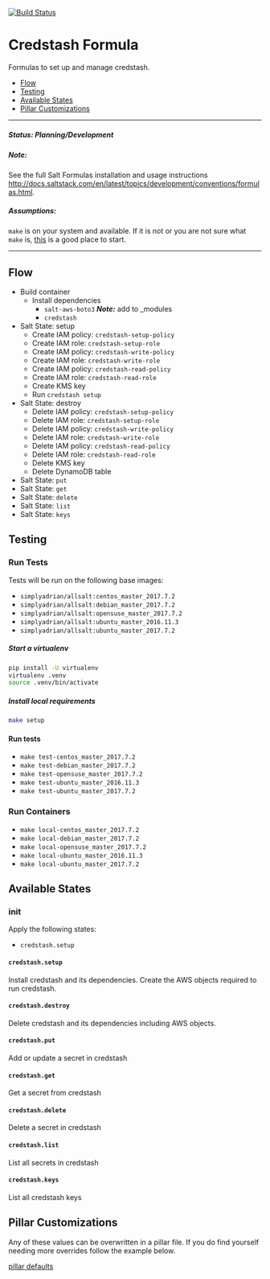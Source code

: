 [![Build Status](https://travis-ci.org/intuitivetechnologygroup/credstash-formula.svg?branch=master)](https://travis-ci.org/intuitivetechnologygroup/credstash-formula)

# Credstash Formula

Formulas to set up and manage credstash.

* [Flow](#flow)
* [Testing](#testing)
* [Available States](#states)
* [Pillar Customizations](#pillar)

---

##### Status: Planning/Development

##### Note:

See the full Salt Formulas installation and usage instructions
<http://docs.saltstack.com/en/latest/topics/development/conventions/formulas.html>.

##### Assumptions:

`make` is on your system and available. If it is not or you are not sure what
`make` is, [this](https://www.gnu.org/software/make/) is a good place to start.

---

## <a name='flow'></a> Flow

* Build container
  - Install dependencies
    * `salt-aws-boto3` ***Note:*** add to _modules
    * `credstash`
* Salt State: setup
  - Create IAM policy: `credstash-setup-policy`
  - Create IAM role: `credstash-setup-role`
  - Create IAM policy: `credstash-write-policy`
  - Create IAM role: `credstash-write-role`
  - Create IAM policy: `credstash-read-policy`
  - Create IAM role: `credstash-read-role`
  - Create KMS key
  - Run `credstash setup`
* Salt State: destroy
  - Delete IAM policy: `credstash-setup-policy`
  - Delete IAM role: `credstash-setup-role`
  - Delete IAM policy: `credstash-write-policy`
  - Delete IAM role: `credstash-write-role`
  - Delete IAM policy: `credstash-read-policy`
  - Delete IAM role: `credstash-read-role`
  - Delete KMS key
  - Delete DynamoDB table
* Salt State: `put`
* Salt State: `get`
* Salt State: `delete`
* Salt State: `list`
* Salt State: `keys`


## <a name='testing'></a> Testing

### <a name='run-tests'></a> Run Tests

Tests will be run on the following base images:

* `simplyadrian/allsalt:centos_master_2017.7.2`
* `simplyadrian/allsalt:debian_master_2017.7.2`
* `simplyadrian/allsalt:opensuse_master_2017.7.2`
* `simplyadrian/allsalt:ubuntu_master_2016.11.3`
* `simplyadrian/allsalt:ubuntu_master_2017.7.2`

##### Start a virtualenv

```bash
pip install -U virtualenv
virtualenv .venv
source .venv/bin/activate
```

##### Install local requirements

```bash
make setup
```

#### Run tests

* `make test-centos_master_2017.7.2`
* `make test-debian_master_2017.7.2`
* `make test-opensuse_master_2017.7.2`
* `make test-ubuntu_master_2016.11.3`
* `make test-ubuntu_master_2017.7.2`

### <a name='run-containers'></a> Run Containers

* `make local-centos_master_2017.7.2`
* `make local-debian_master_2017.7.2`
* `make local-opensuse_master_2017.7.2`
* `make local-ubuntu_master_2016.11.3`
* `make local-ubuntu_master_2017.7.2`


## <a name='states'></a> Available States

### init

Apply the following states:

* `credstash.setup`

#### `credstash.setup`

Install credstash and its dependencies.
Create the AWS objects required to run credstash.

#### `credstash.destroy`

Delete credstash and its dependencies including AWS objects.

#### `credstash.put`

Add or update a secret in credstash

#### `credstash.get`

Get a secret from credstash

#### `credstash.delete`

Delete a secret in credstash

#### `credstash.list`

List all secrets in credstash

#### `credstash.keys`

List all credstash keys


## <a name='pillar'></a> Pillar Customizations

Any of these values can be overwritten in a pillar file.
If you do find yourself needing more overrides follow the example below.

[pillar defaults](credstash/defaults.yml)
